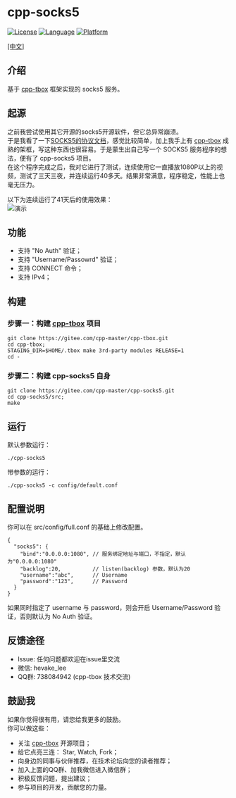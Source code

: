 # cpp-socks5

[![License](https://img.shields.io/badge/License-MIT-green.svg)](LICENSE)
[![Language](https://img.shields.io/badge/language-c++11-red.svg)](https://en.cppreference.com/)
[![Platform](https://img.shields.io/badge/platform-linux-lightgrey.svg)](https://img.shields.io/badge/platform-linux-lightgrey.svg)

[[中文]](README_CN.md)

## 介绍
基于 [cpp-tbox](https://github.com/hevake/cpp-tbox) 框架实现的 socks5 服务。

## 起源
之前我尝试使用其它开源的socks5开源软件，但它总异常崩溃。  
于是我看了一下[SOCKS5的协议文档](https://datatracker.ietf.org/doc/rfc1928/)，感觉比较简单，加上我手上有 [cpp-tbox](https://gitee.com/cpp-master/cpp-tbox) 成熟的架框，写这种东西也很容易。于是蒙生出自己写一个 SOCKS5 服务程序的想法，便有了 cpp-socks5 项目。  
在这个程序完成之后，我对它进行了测试，连续使用它一直播放1080P以上的视频，测试了三天三夜，并连续运行40多天。结果非常满意，程序稳定，性能上也毫无压力。  

以下为连续运行了41天后的使用效果：  
![演示](documents/images/show.gif)

## 功能

- 支持 "No Auth" 验证；
- 支持 "Username/Passowrd" 验证；
- 支持 CONNECT 命令；
- 支持 IPv4；

## 构建
### 步骤一：构建 [cpp-tbox](https://github.com/hevake/cpp-tbox) 项目  
```
git clone https://gitee.com/cpp-master/cpp-tbox.git
cd cpp-tbox;
STAGING_DIR=$HOME/.tbox make 3rd-party modules RELEASE=1
cd -
```

### 步骤二：构建 cpp-socks5 自身
```
git clone https://gitee.com/cpp-master/cpp-socks5.git
cd cpp-socks5/src;
make
```

## 运行
默认参数运行：
```
./cpp-socks5
```
带参数的运行：
```
./cpp-socks5 -c config/default.conf
```


## 配置说明
你可以在 src/config/full.conf 的基础上修改配置。  
```
{
  "socks5": {
    "bind":"0.0.0.0:1080", // 服务绑定地址与端口，不指定，默认为"0.0.0.0:1080"
    "backlog":20,          // listen(backlog) 参数，默认为20
    "username":"abc",      // Username
    "password":"123",      // Password
  }
}
```
如果同时指定了 username 与 password，则会开启 Username/Password 验证，否则默认为 No Auth 验证。

## 反馈途径
- Issue: 任何问题都欢迎在issue里交流
- 微信: hevake_lee
- QQ群: 738084942 (cpp-tbox 技术交流)

## 鼓励我
如果你觉得很有用，请您给我更多的鼓励。  
你可以做这些：

- 关注 [cpp-tbox](https://gitee.com/cpp-master/cpp-tbox) 开源项目；
- 给它点亮三连： Star, Watch, Fork；
- 向身边的同事与伙伴推荐，在技术论坛向您的读者推荐；
- 加入上面的QQ群、加我微信进入微信群；
- 积极反馈问题，提出建议；
- 参与项目的开发，贡献您的力量。
